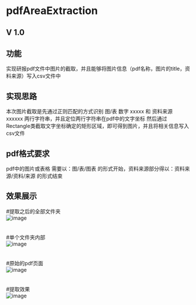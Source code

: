 pdfAreaExtraction
=================

V 1.0 
------
功能
------
实现研报pdf文件中图片的截取，并且能够将图片信息（pdf名称，图片的title，资料来源）写入csv文件中

实现思路
-------
本次图片截取是先通过正则匹配的方式识别 图/表 数字 xxxxx 和 资料来源 xxxxxx 两行字符串，并且定位两行字符串在pdf中的文字坐标
然后通过Rectangle类截取文字坐标确定的矩形区域，即可得到图片，并且将相关信息写入csv文件

pdf格式要求
----------
pdf中的图片或表格 需要以：图/表/图表 的形式开始，资料来源部分得以：资料来源/资料/来源 的形式结束

效果展示
---------
#提取之后的全部文件夹<br>
![image](https://github.com/hooser/pdfAreaExtraction/blob/master/images/totalPackage.JPG)<br><br><br>
#单个文件夹内部<br>
![image](https://github.com/hooser/pdfAreaExtraction/blob/master/images/innerPackage.JPG)<br><br><br>
#原始的pdf页面<br>
![image](https://github.com/hooser/pdfAreaExtraction/blob/master/images/pdfPages.JPG)<br><br><br>
#提取效果<br>
![image](https://github.com/hooser/pdfAreaExtraction/blob/master/images/jietu.JPG)<br><br><br>

